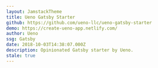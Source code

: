```yaml
---
layout: JamstackTheme
title: Ueno Gatsby Starter
github: https://github.com/ueno-llc/ueno-gatsby-starter
demo: https://create-ueno-app.netlify.com/
author: Ueno
ssg: Gatsby
date: 2018-10-03T14:38:07.000Z
description: Opinionated Gatsby starter by Ueno.
stale: true
---
```

